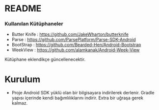 # README #


### Kullanılan Kütüphaneler ###

* Butter Knife				: https://github.com/JakeWharton/butterknife
* Parse 					: https://github.com/ParsePlatform/Parse-SDK-Android
* BootStrap : https://github.com/Bearded-Hen/Android-Bootstrap
* WeekView 					: https://github.com/alamkanak/Android-Week-View

Kütüphane eklendikçe güncellenecektir.

# Kurulum #

* Proje Android SDK yüklü olan bir bilgisayara indirilerek derlenir. Gradle yapısı içerinde kendi bağımlılıklarını indirir. Extra bir uğraşa gerek kalmaz.